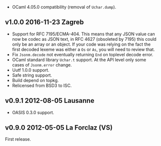 

- OCaml 4.05.0 compatibility (removal of `Uchar.dump`).

v1.0.0 2016-11-23 Zagreb
------------------------

- Support for RFC 7195/ECMA-404. This means that any JSON value can
  now be codec as JSON text, in RFC 4627 (obsoleted by 7195) this
  could only be an array or an object. If your code was relying on the
  fact the first decoded lexeme was either a `Os` or `As`,
  you will need to review that.
- Fix `Jsonm.decode` not eventually returning `End` on toplevel
  decode error.
- OCaml standard library `Uchar.t` support. At the API level only
  some cases of `Jsonm.error` change.
- Uutf 1.0.0 support.
- Safe string support.
- Build depend on topkg.
- Relicensed from BSD3 to ISC.


v0.9.1 2012-08-05 Lausanne 
--------------------------

- OASIS 0.3.0 support.


v0.9.0 2012-05-05 La Forclaz (VS)
---------------------------------

First release.
